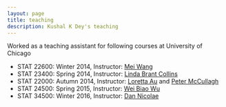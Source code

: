 ```yaml
---
layout: page
title: teaching
description: Kushal K Dey's teaching
---
```


Worked as a teaching assistant for following courses at University of Chicago

* STAT 22600: Winter 2014, Instructor: [Mei Wang](https://galton.uchicago.edu/faculty/wang.shtml)
* STAT 23400: Spring 2014, Instructor: [Linda Brant Collins](https://galton.uchicago.edu/faculty/collins.shtml)
* STAT 22000: Autumn 2014, Instructor: [Loretta Au](https://galton.uchicago.edu/faculty/au.shtml) and [Peter McCullagh](http://www.stat.uchicago.edu/~pmcc/)
* STAT 24500: Spring 2015, Instructor: [Wei Biao Wu](http://www.stat.uchicago.edu/faculty/wu.shtml)
* STAT 34500: Winter 2016, Instructor: [Dan Nicolae](http://www.stat.uchicago.edu/~nicolae/)



